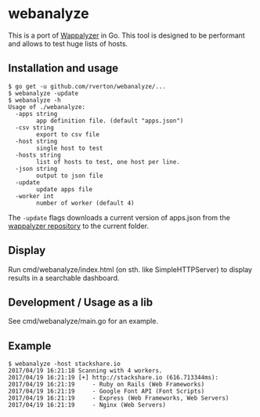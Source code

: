 # webanalyze

This is a port of [Wappalyzer](https://github.com/AliasIO/Wappalyzer) in Go. This tool is designed to be performant and allows to test huge lists of hosts.

## Installation and usage

    $ go get -u github.com/rverton/webanalyze/...
    $ webanalyze -update
    $ webanalyze -h
    Usage of ./webanalyze:
      -apps string
            app definition file. (default "apps.json")
      -csv string
            export to csv file
      -host string
            single host to test
      -hosts string
            list of hosts to test, one host per line.
      -json string
            output to json file
      -update
            update apps file
      -worker int
            number of worker (default 4)

The `-update` flags downloads a current version of apps.json from the [wappalyzer repository](https://github.com/AliasIO/Wappalyzer) to the current folder.

## Display

Run cmd/webanalyze/index.html (on sth. like SimpleHTTPServer) to display results in a searchable dashboard.

## Development / Usage as a lib

See cmd/webanalyze/main.go for an example.

## Example

    $ webanalyze -host stackshare.io
    2017/04/19 16:21:18 Scanning with 4 workers.
    2017/04/19 16:21:19 [+] http://stackshare.io (616.713344ms):
    2017/04/19 16:21:19 	- Ruby on Rails (Web Frameworks)
    2017/04/19 16:21:19 	- Google Font API (Font Scripts)
    2017/04/19 16:21:19 	- Express (Web Frameworks, Web Servers)
    2017/04/19 16:21:19 	- Nginx (Web Servers)
